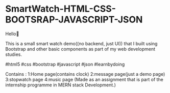 # SmartWatch-HTML-CSS-BOOTSRAP-JAVASCRIPT-JSON
Hello👋

This is a small smart watch demo((no backend, just UI)) that I built using Bootstrap and other basic components as part of my web development studies.

  #html5 #css #bootstrap #javascript #json  #learnbydoing

Contains :
1:Home page(contains clock)
2:message page(just a demo page)
3:stopwatch page
4:music page
(Made as an assignment that is part of the internship programme in MERN stack Development.)
